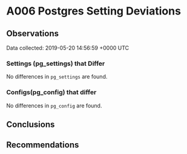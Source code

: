 # A006 Postgres Setting Deviations #

## Observations ##
Data collected: 2019-05-20 14:56:59 +0000 UTC  

### Settings (pg_settings) that Differ ###

No differences in `pg_settings` are found.

### Configs(pg_config) that differ ###

No differences in `pg_config` are found.



## Conclusions ##


## Recommendations ##

